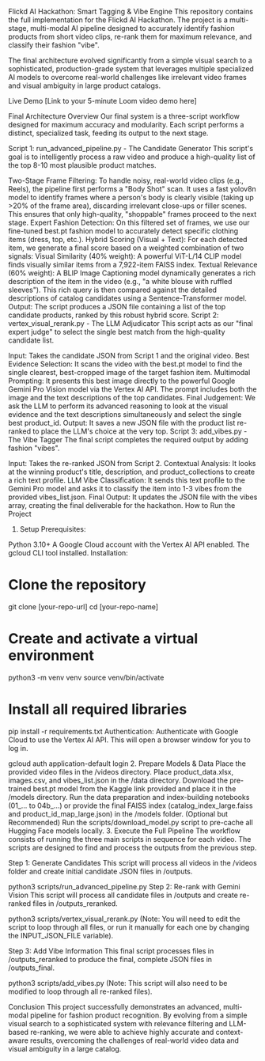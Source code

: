 Flickd AI Hackathon: Smart Tagging & Vibe Engine
This repository contains the full implementation for the Flickd AI Hackathon. The project is a multi-stage, multi-modal AI pipeline designed to accurately identify fashion products from short video clips, re-rank them for maximum relevance, and classify their fashion "vibe".

The final architecture evolved significantly from a simple visual search to a sophisticated, production-grade system that leverages multiple specialized AI models to overcome real-world challenges like irrelevant video frames and visual ambiguity in large product catalogs.

Live Demo
[Link to your 5-minute Loom video demo here]

Final Architecture Overview
Our final system is a three-script workflow designed for maximum accuracy and modularity. Each script performs a distinct, specialized task, feeding its output to the next stage.


Script 1: run_advanced_pipeline.py - The Candidate Generator
This script's goal is to intelligently process a raw video and produce a high-quality list of the top 8-10 most plausible product matches.

Two-Stage Frame Filtering: To handle noisy, real-world video clips (e.g., Reels), the pipeline first performs a "Body Shot" scan. It uses a fast yolov8n model to identify frames where a person's body is clearly visible (taking up >20% of the frame area), discarding irrelevant close-ups or filler scenes. This ensures that only high-quality, "shoppable" frames proceed to the next stage.
Expert Fashion Detection: On this filtered set of frames, we use our fine-tuned best.pt fashion model to accurately detect specific clothing items (dress, top, etc.).
Hybrid Scoring (Visual + Text): For each detected item, we generate a final score based on a weighted combination of two signals:
Visual Similarity (40% weight): A powerful ViT-L/14 CLIP model finds visually similar items from a 7,922-item FAISS index.
Textual Relevance (60% weight): A BLIP Image Captioning model dynamically generates a rich description of the item in the video (e.g., "a white blouse with ruffled sleeves"). This rich query is then compared against the detailed descriptions of catalog candidates using a Sentence-Transformer model.
Output: The script produces a JSON file containing a list of the top candidate products, ranked by this robust hybrid score.
Script 2: vertex_visual_rerank.py - The LLM Adjudicator
This script acts as our "final expert judge" to select the single best match from the high-quality candidate list.

Input: Takes the candidate JSON from Script 1 and the original video.
Best Evidence Selection: It scans the video with the best.pt model to find the single clearest, best-cropped image of the target fashion item.
Multimodal Prompting: It presents this best image directly to the powerful Google Gemini Pro Vision model via the Vertex AI API. The prompt includes both the image and the text descriptions of the top candidates.
Final Judgement: We ask the LLM to perform its advanced reasoning to look at the visual evidence and the text descriptions simultaneously and select the single best product_id.
Output: It saves a new JSON file with the product list re-ranked to place the LLM's choice at the very top.
Script 3: add_vibes.py - The Vibe Tagger
The final script completes the required output by adding fashion "vibes".

Input: Takes the re-ranked JSON from Script 2.
Contextual Analysis: It looks at the winning product's title, description, and product_collections to create a rich text profile.
LLM Vibe Classification: It sends this text profile to the Gemini Pro model and asks it to classify the item into 1-3 vibes from the provided vibes_list.json.
Final Output: It updates the JSON file with the vibes array, creating the final deliverable for the hackathon.
How to Run the Project
1. Setup
Prerequisites:

Python 3.10+
A Google Cloud account with the Vertex AI API enabled.
The gcloud CLI tool installed.
Installation:

# Clone the repository
git clone [your-repo-url]
cd [your-repo-name]

# Create and activate a virtual environment
python3 -m venv venv
source venv/bin/activate

# Install all required libraries
pip install -r requirements.txt
Authentication:
Authenticate with Google Cloud to use the Vertex AI API. This will open a browser window for you to log in.

gcloud auth application-default login
2. Prepare Models & Data
Place the provided video files in the /videos directory.
Place product_data.xlsx, images.csv, and vibes_list.json in the /data directory.
Download the pre-trained best.pt model from the Kaggle link provided and place it in the /models directory.
Run the data preparation and index-building notebooks (01_... to 04b_...) or provide the final FAISS index (catalog_index_large.faiss and product_id_map_large.json) in the /models folder.
(Optional but Recommended) Run the scripts/download_model.py script to pre-cache all Hugging Face models locally.
3. Execute the Full Pipeline
The workflow consists of running the three main scripts in sequence for each video. The scripts are designed to find and process the outputs from the previous step.

Step 1: Generate Candidates
This script will process all videos in the /videos folder and create initial candidate JSON files in /outputs.

python3 scripts/run_advanced_pipeline.py
Step 2: Re-rank with Gemini Vision
This script will process all candidate files in /outputs and create re-ranked files in /outputs_reranked.

python3 scripts/vertex_visual_rerank.py
(Note: You will need to edit the script to loop through all files, or run it manually for each one by changing the INPUT_JSON_FILE variable).

Step 3: Add Vibe Information
This final script processes files in /outputs_reranked to produce the final, complete JSON files in /outputs_final.

python3 scripts/add_vibes.py
(Note: This script will also need to be modified to loop through all re-ranked files).

Conclusion
This project successfully demonstrates an advanced, multi-modal pipeline for fashion product recognition. By evolving from a simple visual search to a sophisticated system with relevance filtering and LLM-based re-ranking, we were able to achieve highly accurate and context-aware results, overcoming the challenges of real-world video data and visual ambiguity in a large catalog.